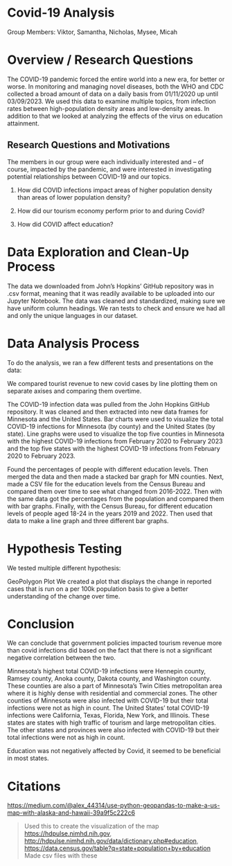 # Covid-19 Analysis
Group Members: 
Viktor, Samantha, Nicholas, Mysee, Micah

# Overview / Research Questions
The COVID-19 pandemic forced the entire world into a new era, for better or worse. In monitoring and managing novel diseases, both the WHO and CDC collected a broad amount of data on a daily basis from 01/11/2020 up until 03/09/2023. We used this data to examine multiple topics, from infection rates between high-population density areas and low-density areas. In addition to that we looked at analyzing the effects of the virus on education attainment.

## Research Questions and Motivations
The members in our group were each individually interested and – of course, impacted by the pandemic, and were interested in investigating potential relationships between COVID-19 and our topics.

1. How did COVID infections impact areas of higher population density than areas of lower population density?

2. How did our tourism economy perform prior to and during Covid?

3. How did COVID affect education?

# Data Exploration and Clean-Up Process
The data we downloaded from John’s Hopkins’ GitHub repository was in .csv format, meaning that it was readily available to be uploaded into our Jupyter Notebook. The data was cleaned and standardized, making sure we have uniform column headings. We ran tests to check and ensure we had all and only the unique languages in our dataset. 

# Data Analysis Process
To do the analysis, we ran a few different tests and presentations on the data:

We compared tourist revenue to new covid cases by line plotting them on separate axises and comparing them overtime.

The COVID-19 infection data was pulled from the John Hopkins GitHub repository. It was cleaned and then extracted into new data frames for Minnesota and the United States. Bar charts were used to visualize the total COVID-19 infections for Minnesota (by county) and the United States (by state). Line graphs were used to visualize the top five counties in Minnesota with the highest COVID-19 infections from February 2020 to February 2023 and the top five states with the highest COVID-19 infections from February 2020 to February 2023.

Found the percentages of people with different education levels. Then merged the data and then made a stacked bar graph for MN counties. 
Next, made a CSV file for the education levels from the Census Bureau and compared them over time to see what changed from 2016-2022. Then with the same data got the percentages from the population and compared them with bar graphs. 
Finally, with the Census Bureau, for different education levels of people aged 18-24 in the years 2019 and 2022. Then used that data to make a line graph and three different bar graphs. 

# Hypothesis Testing
We tested multiple different hypothesis:

GeoPolygon Plot
We created a plot that displays the change in reported cases that is run on a per 100k population basis to give a better understanding of the change over time. 


# Conclusion


We can conclude that government policies impacted tourism revenue more than covid infections did based on the fact that there is not a significant negative correlation between the two.

Minnesota’s highest total COVID-19 infections were Hennepin county, Ramsey county, Anoka county, Dakota county, and Washington county. These counties are also a part of Minnesota’s Twin Cities metropolitan area where it is highly dense with residential and commercial zones. The other counties of Minnesota were also infected with COVID-19 but their total infections were not as high in count.
The United States’ total COVID-19 infections were California, Texas, Florida, New York, and Illinois. These states are states with high traffic of tourism and large metropolitan cities. The other states and provinces were also infected with COVID-19 but their total infections were not as high in count.

Education was not negatively affected by Covid, it seemed to be beneficial in most states. 


# Citations
https://medium.com/@alex_44314/use-python-geopandas-to-make-a-us-map-with-alaska-and-hawaii-39a9f5c222c6
> Used this to create the visualization of the map
https://hdpulse.nimhd.nih.gov,   http://hdpulse.nimhd.nih.gov/data/dictionary.php#education,   https://data.census.gov/table?q=state+population+by+education
> Made csv files with these
